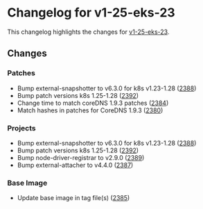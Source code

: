 # Changelog for v1-25-eks-23

This changelog highlights the changes for [v1-25-eks-23](https://github.com/aws/eks-distro/tree/v1-25-eks-23).

## Changes

### Patches
* Bump external-snapshotter to v6.3.0 for k8s v1.23-1.28 ([2388](https://github.com/aws/eks-distro/pull/2388))
* Bump patch versions k8s 1.25-1.28 ([2392](https://github.com/aws/eks-distro/pull/2392))
* Change time to match coreDNS 1.9.3 patches ([2384](https://github.com/aws/eks-distro/pull/2384))
* Match hashes in patches for CoreDNS 1.9.3 ([2380](https://github.com/aws/eks-distro/pull/2380))

### Projects
* Bump external-snapshotter to v6.3.0 for k8s v1.23-1.28 ([2388](https://github.com/aws/eks-distro/pull/2388))
* Bump patch versions k8s 1.25-1.28 ([2392](https://github.com/aws/eks-distro/pull/2392))
* Bump node-driver-registrar to v2.9.0 ([2389](https://github.com/aws/eks-distro/pull/2389))
* Bump external-attacher to v4.4.0 ([2387](https://github.com/aws/eks-distro/pull/2387))

### Base Image
* Update base image in tag file(s) ([2385](https://github.com/aws/eks-distro/pull/2385))

